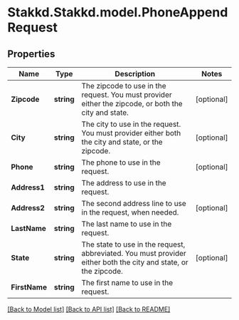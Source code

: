 # Stakkd.Stakkd.model.PhoneAppendRequest

## Properties

Name | Type | Description | Notes
------------ | ------------- | ------------- | -------------
**Zipcode** | **string** | The zipcode to use in the request. You must provider either the zipcode, or both the city and state. | [optional] 
**City** | **string** | The city to use in the request. You must provider either both the city and state, or the zipcode. | [optional] 
**Phone** | **string** | The phone to use in the request. | [optional] 
**Address1** | **string** | The address to use in the request. | 
**Address2** | **string** | The second address line to use in the request, when needed. | [optional] 
**LastName** | **string** | The last name to use in the request. | 
**State** | **string** | The state to use in the request, abbreviated. You must provider either both the city and state, or the zipcode. | [optional] 
**FirstName** | **string** | The first name to use in the request. | 

[[Back to Model list]](../README.md#documentation-for-models) [[Back to API list]](../README.md#documentation-for-api-endpoints) [[Back to README]](../README.md)

